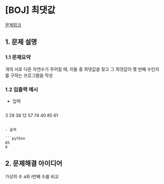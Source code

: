 # [BOJ] 최댓값

[문제링크](https://www.acmicpc.net/problem/2562)

## 1. 문제 설명
### 1.1 문제요약

개의 서로 다른 자연수가 주어질 때, 이들 중 최댓값을 찾고 그 최댓값이 몇 번째 수인지를 구하는 프로그램을 작성

### 1.2 입출력 예시

- 입력

  ```python
3
29
38
12
57
74
40
85
61
  ```

- 출력

  ```python
85
8
  ```


## 2. 문제해결 아이디어
가상의 수 a와 i번째 수를 비교